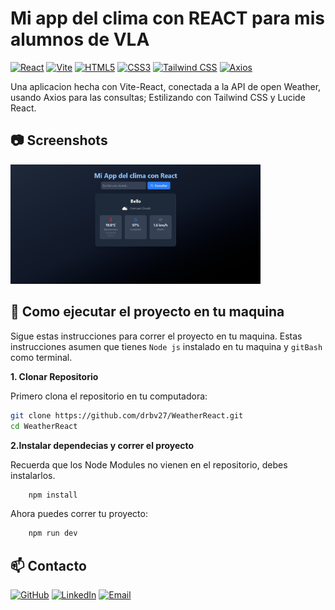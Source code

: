 # Mi app del clima con REACT para mis alumnos de VLA

[![React](https://img.shields.io/badge/React-19.x-61dbfb?logo=react&logoColor=61DAFB)](https://reactjs.org/)
[![Vite](https://img.shields.io/badge/Vite-6.x-646CFF?logo=vite&logoColor=white)](https://vitejs.dev/)
[![HTML5](https://img.shields.io/badge/HTML5-E34F26?logo=html5&logoColor=white)](https://developer.mozilla.org/en-US/docs/Web/Guide/HTML/HTML5)
[![CSS3](https://img.shields.io/badge/CSS-663399?logo=css3&logoColor=white)](https://developer.mozilla.org/en-US/docs/Web/CSS)
[![Tailwind CSS](https://img.shields.io/badge/Tailwind_CSS-06B6D4?logo=tailwindcss&logoColor=white)](https://tailwindcss.com/)
[![Axios](https://img.shields.io/badge/Axios-5A29E4?logo=axios&logoColor=white)](https://axios-http.com/)

Una aplicacion hecha con Vite-React, conectada a la API de open Weather, usando Axios para las consultas;
Estilizando con Tailwind CSS y Lucide React.

## 📷 Screenshots

<img src="https://raw.githubusercontent.com/drbv27/WeatherReact/main/src/assets/img/screen1.jpeg" alt="Screenshot 5" width="400"/>

## 🚀 Como ejecutar el proyecto en tu maquina

Sigue estas instrucciones para correr el proyecto en tu maquina. Estas instrucciones asumen que tienes
`Node js` instalado en tu maquina y `gitBash` como terminal.

**1. Clonar Repositorio**

Primero clona el repositorio en tu computadora:

```bash
git clone https://github.com/drbv27/WeatherReact.git
cd WeatherReact
```

**2.Instalar dependecias y correr el proyecto**

Recuerda que los Node Modules no vienen en el repositorio, debes instalarlos.

```bash
    npm install
```

Ahora puedes correr tu proyecto:

```bash
    npm run dev
```

## 📫 Contacto

[![GitHub](https://img.shields.io/badge/GitHub-drbv27-181717?logo=github)](https://github.com/drbv27)
[![LinkedIn](https://img.shields.io/badge/LinkedIn-DiegoBonilla-0A66C2?logo=linkedin)](https://www.linkedin.com/in/diego-ricardo-bonilla-villa-7179254a/) [![Email](https://img.shields.io/badge/Email-DiegoBonilla-D14836?logo=gmail)](mailto:drbv27@gmail.com)
